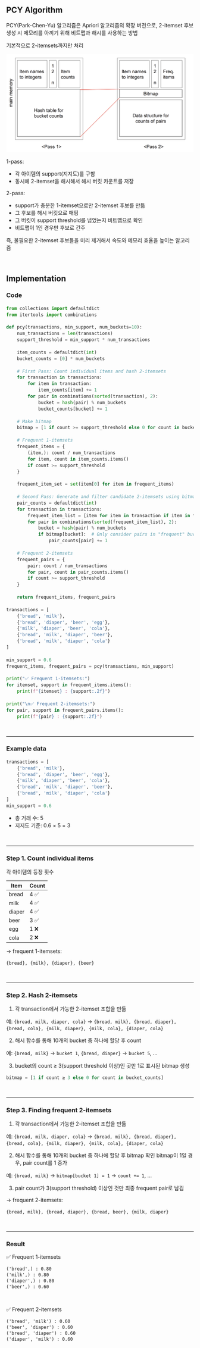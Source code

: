 <br />

## PCY Algorithm

PCY(Park-Chen-Yu) 알고리즘은 Apriori 알고리즘의 확장 버전으로, 2-itemset 후보 생성 시 메모리를 아끼기 위해 비트맵과 해시를 사용하는 방법

기본적으로 2-itemsets까지만 처리

<p></p>

![alt text](https://github.com/Heejinee3/Study/blob/master/Data/Data%20Mining/Figure/Figure1.png?raw=true)

1-pass:

- 각 아이템의 support(지지도)를 구함
- 동시에 2-itemset을 해시해서 해시 버킷 카운트를 저장

2-pass:

- support가 충분한 1-itemset으로만 2-itemset 후보를 만듦
- 그 후보를 해시 버킷으로 매핑
- 그 버킷이 support threshold를 넘었는지 비트맵으로 확인
- 비트맵이 1인 경우만 후보로 간주

<p></p>

즉, 불필요한 2-itemset 후보들을 미리 제거해서 속도와 메모리 효율을 높이는 알고리즘

<br />

## Implementation

### Code

```python
from collections import defaultdict
from itertools import combinations

def pcy(transactions, min_support, num_buckets=10):
    num_transactions = len(transactions)
    support_threshold = min_support * num_transactions

    item_counts = defaultdict(int)
    bucket_counts = [0] * num_buckets

    # First Pass: Count individual items and hash 2-itemsets
    for transaction in transactions:
        for item in transaction:
            item_counts[item] += 1
        for pair in combinations(sorted(transaction), 2):
            bucket = hash(pair) % num_buckets
            bucket_counts[bucket] += 1

    # Make bitmap
    bitmap = [1 if count >= support_threshold else 0 for count in bucket_counts]

    # Frequent 1-itemsets
    frequent_items = {
        (item,): count / num_transactions
        for item, count in item_counts.items()
        if count >= support_threshold
    }

    frequent_item_set = set(item[0] for item in frequent_items)

    # Second Pass: Generate and filter candidate 2-itemsets using bitmap
    pair_counts = defaultdict(int)
    for transaction in transactions:
        frequent_item_list = [item for item in transaction if item in frequent_item_set]
        for pair in combinations(sorted(frequent_item_list), 2):
            bucket = hash(pair) % num_buckets
            if bitmap[bucket]:  # Only consider pairs in "frequent" buckets
                pair_counts[pair] += 1

    # Frequent 2-itemsets
    frequent_pairs = {
        pair: count / num_transactions
        for pair, count in pair_counts.items()
        if count >= support_threshold
    }

    return frequent_items, frequent_pairs

transactions = [
    {'bread', 'milk'},
    {'bread', 'diaper', 'beer', 'egg'},
    {'milk', 'diaper', 'beer', 'cola'},
    {'bread', 'milk', 'diaper', 'beer'},
    {'bread', 'milk', 'diaper', 'cola'}
]

min_support = 0.6
frequent_items, frequent_pairs = pcy(transactions, min_support)

print("✅ Frequent 1-itemsets:")
for itemset, support in frequent_items.items():
    print(f"{itemset} : {support:.2f}")

print("\n✅ Frequent 2-itemsets:")
for pair, support in frequent_pairs.items():
    print(f"{pair} : {support:.2f}")
```

<br />

---

### Example data

```python
transactions = [
    {'bread', 'milk'},
    {'bread', 'diaper', 'beer', 'egg'},
    {'milk', 'diaper', 'beer', 'cola'},
    {'bread', 'milk', 'diaper', 'beer'},
    {'bread', 'milk', 'diaper', 'cola'}
]
min_support = 0.6
```

- 총 거래 수: 5
- 지지도 기준: 0.6 × 5 = 3

<br />

---

### Step 1. Count individual items

각 아이템의 등장 횟수

| Item   | Count |
| ------ | ----- |
| bread  | 4 ✅  |
| milk   | 4 ✅  |
| diaper | 4 ✅  |
| beer   | 3 ✅  |
| egg    | 1 ❌  |
| cola   | 2 ❌  |

→ frequent 1-itemsets:

`{bread}, {milk}, {diaper}, {beer}`

<br />

---

### Step 2. Hash 2-itemsets

1. 각 transaction에서 가능한 2-itemset 조합을 만듦

예: `{bread, milk, diaper, cola}` → `{bread, milk}, {bread, diaper}, {bread, cola}, {milk, diaper}, {milk, cola}, {diaper, cola}`

<p></p>

2. 해시 함수를 통해 10개의 bucket 중 하나에 할당 후 count

예: `{bread, milk}` → `bucket 1`, `{bread, diaper}` → `bucket 5`, ...

<p></p>

3. bucket의 count ≥ 3(support threshold 이상)인 곳만 1로 표시된 bitmap 생성

```python
bitmap = [1 if count ≥ 3 else 0 for count in bucket_counts]

```

<br />

---

### Step 3. Finding frequent 2-itemsets

1. 각 transaction에서 가능한 2-itemset 조합을 만듦

예: `{bread, milk, diaper, cola}` → `{bread, milk}, {bread, diaper}, {bread, cola}, {milk, diaper}, {milk, cola}, {diaper, cola}`

<p></p>

2. 해시 함수를 통해 10개의 bucket 중 하나에 할당 후 bitmap 확인
   bitmap이 1일 경우, pair count를 1 증가

예: `{bread, milk}` → `bitmap[bucket 1] = 1` → `count += 1`, ...

<p></p>

3. pair count가 3(support threshold) 이상인 것만 최종 frequent pair로 남김

→ frequent 2-itemsets:

`{bread, milk}, {bread, diaper}, {bread, beer}, {milk, diaper}`

<br />

---

### Result

✅ Frequent 1-itemsets

```
('bread',) : 0.80
('milk',) : 0.80
('diaper',) : 0.80
('beer',) : 0.60
```

<br />

✅ Frequent 2-itemsets

```
('bread', 'milk') : 0.60
('beer', 'diaper') : 0.60
('bread', 'diaper') : 0.60
('diaper', 'milk') : 0.60
```

<br />
<br />
<br />
<br />
